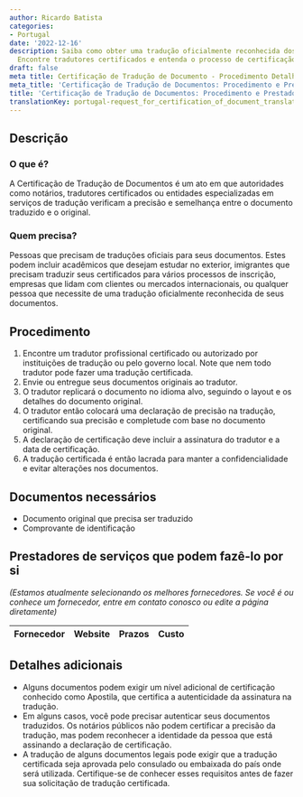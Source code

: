 ```yaml
---
author: Ricardo Batista
categories:
- Portugal
date: '2022-12-16'
description: Saiba como obter uma tradução oficialmente reconhecida dos seus documentos.
  Encontre tradutores certificados e entenda o processo de certificação de traduções.
draft: false
meta title: Certificação de Tradução de Documento - Procedimento Detalhado de Pedido
meta_title: 'Certificação de Tradução de Documentos: Procedimento e Prestadores'
title: 'Certificação de Tradução de Documentos: Procedimento e Prestadores'
translationKey: portugal-request_for_certification_of_document_translation
---
```



## Descrição
### O que é?
A Certificação de Tradução de Documentos é um ato em que autoridades como notários, tradutores certificados ou entidades especializadas em serviços de tradução verificam a precisão e semelhança entre o documento traduzido e o original.

### Quem precisa?
Pessoas que precisam de traduções oficiais para seus documentos. Estes podem incluir acadêmicos que desejam estudar no exterior, imigrantes que precisam traduzir seus certificados para vários processos de inscrição, empresas que lidam com clientes ou mercados internacionais, ou qualquer pessoa que necessite de uma tradução oficialmente reconhecida de seus documentos.

## Procedimento
1. Encontre um tradutor profissional certificado ou autorizado por instituições de tradução ou pelo governo local. Note que nem todo tradutor pode fazer uma tradução certificada.
2. Envie ou entregue seus documentos originais ao tradutor.
3. O tradutor replicará o documento no idioma alvo, seguindo o layout e os detalhes do documento original.
4. O tradutor então colocará uma declaração de precisão na tradução, certificando sua precisão e completude com base no documento original.
5. A declaração de certificação deve incluir a assinatura do tradutor e a data de certificação.
6. A tradução certificada é então lacrada para manter a confidencialidade e evitar alterações nos documentos.

## Documentos necessários
- Documento original que precisa ser traduzido
- Comprovante de identificação

## Prestadores de serviços que podem fazê-lo por si
_(Estamos atualmente selecionando os melhores fornecedores. Se você é ou conhece um fornecedor, entre em contato conosco ou edite a página diretamente)_

| Fornecedor      |     Website     |     Prazos       |       Custo      |
| --------------- | --------------- |  :-------------: | :-------------: |

## Detalhes adicionais
- Alguns documentos podem exigir um nível adicional de certificação conhecido como Apostila, que certifica a autenticidade da assinatura na tradução.
- Em alguns casos, você pode precisar autenticar seus documentos traduzidos. Os notários públicos não podem certificar a precisão da tradução, mas podem reconhecer a identidade da pessoa que está assinando a declaração de certificação.
- A tradução de alguns documentos legais pode exigir que a tradução certificada seja aprovada pelo consulado ou embaixada do país onde será utilizada. Certifique-se de conhecer esses requisitos antes de fazer sua solicitação de tradução certificada.